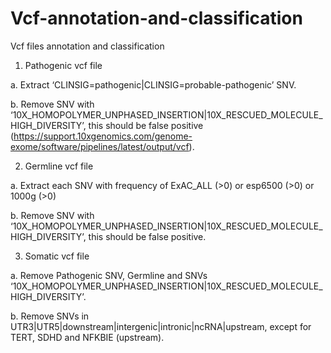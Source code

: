 # Vcf-annotation-and-classification
Vcf files annotation and classification 

1.	Pathogenic vcf file

  a.	Extract ‘CLINSIG=pathogenic|CLINSIG=probable-pathogenic’ SNV.

  b.	Remove SNV with ‘10X_HOMOPOLYMER_UNPHASED_INSERTION|10X_RESCUED_MOLECULE_HIGH_DIVERSITY’, this should be false positive (https://support.10xgenomics.com/genome-exome/software/pipelines/latest/output/vcf).

2.	Germline vcf file

  a.	Extract each SNV with frequency of ExAC_ALL (>0) or esp6500 (>0) or 1000g (>0)

  b.	Remove  SNV with ‘10X_HOMOPOLYMER_UNPHASED_INSERTION|10X_RESCUED_MOLECULE_HIGH_DIVERSITY’, this should be false positive.

3.	Somatic vcf file 

  a.	Remove Pathogenic SNV, Germline and SNVs ‘10X_HOMOPOLYMER_UNPHASED_INSERTION|10X_RESCUED_MOLECULE_HIGH_DIVERSITY’. 

  b.	Remove SNVs in UTR3|UTR5|downstream|intergenic|intronic|ncRNA|upstream, except for TERT, SDHD and NFKBIE (upstream). 
